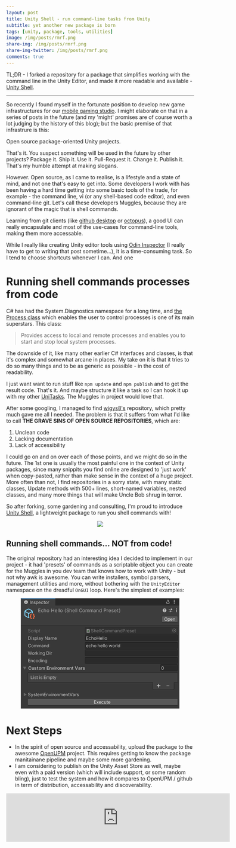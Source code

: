 ```yaml
---
layout: post
title: Unity Shell - run command-line tasks from Unity
subtitle: yet another new package is born
tags: [unity, package, tools, utilities]
image: /img/posts/rmrf.png
share-img: /img/posts/rmrf.png
share-img-twitter: /img/posts/rmrf.png
comments: true
---
```


TL;DR - I forked a repository for a package that simplifies working with the command line in the Unity Editor, and made it more readable and available - [Unity Shell](https://github.com/Abbabon/UnityShell).

---

So recently I found myself in the fortunate position to develop new game infrastructures for our [mobile gaming studio](http://jellybuttongames.com/). I might elaborate on that in a series of posts in the future (and my 'might' promises are of course worth a lot judging by the history of this blog); but the basic premise of that infrastrure is this:

Open source package-oriented Unity projects.

That's it. You suspect something will be used in the future by other projects? Package it. Ship it. Use it. Pull-Request it. Change it. Publish it. That's my humble attempt at making slogans.

However. Open source, as I came to realise, is a lifestyle and a state of mind, and not one that's easy to get into. Some developers I work with has been having a hard time getting into some basic tools of the trade, for example - the command line, vi (or any shell-based code editor), and even command-line git. Let's call these developers Muggles, because they are ignorant of the magic that is shell commands.

Learning from git clients (like [github desktop](https://desktop.github.com/) or [octopus](https://octopus.com/)), a good UI can really encapsulate and most of the use-cases for command-line tools, making them more accessable. 

While I really like creating Unity editor tools using [Odin Inspector](https://bit.ly/36ZvtMn) (I really have to get to writing that post sometime...), it is a time-consuming task. So I tend to choose shortcuts whenever I can. And one 

# Running shell commands processes from code

C# has had the System.Diagnostics namespace for a long time, and [the Process class](https://docs.microsoft.com/en-us/dotnet/api/system.diagnostics.process?view=net-6.0) which enables the user to control processes is one of its main superstars. This class:

> Provides access to local and remote processes and enables you to start and stop local system processes.

The downside of it, like many other earlier C# interfaces and classes, is that it's complex and somewhat arcane in places. My take on it is that it tries to do so many things and to be as generic as possible - in the cost of readability. 

I just want want to run stuff like `npm update` and `npm publish` and to get the result code. That's it. And maybe structure it like a task so I can hook it up with my other [UniTasks](https://github.com/Cysharp/UniTask).  The Muggles in project would love that.

After some googling, I managed to find [wigys8's](https://github.com/wlgys8/UnityShell) repository, which pretty much gave me all I needed. The problem is that it suffers from what I'd like to call **THE GRAVE SINS OF OPEN SOURCE REPOSITORIES**, which are:

1. Unclean code
2. Lacking documentation
3. Lack of accessibility

I could go on and on over each of those points, and we might do so in the future. The 1st one is usually the most painful one in the context of Unity packages, since many snippits you find online are designed to 'just work' when copy-pasted, rather than make sense in the context of a huge project. More often than not, I find repositories in a sorry state, with many static classes, Update methods with 500+ lines, short-named variables, nested classes, and many more things that will make Uncle Bob shrug in terror. 

So after forking, some gardening and consulting, I'm proud to introduce [Unity Shell](https://github.com/Abbabon/UnityShell), a lightweight package to run you shell commands with!

<p align="center"><a href="https://github.com/abbabon/unityshell"><img src="https://gh-card.dev/repos/abbabon/unityshell.svg" /></a></p>

## Running shell commands... NOT from code!
The original repository had an interesting idea I decided to implement in our project - it had 'presets' of commands as a scriptable object you can create for the Muggles in you dev team that knows how to work with Unity - but not why awk is awesome. You can write installers, symbol parsers, management utilities and more, without bothering with the `UnityEditor` namespace on the dreadful `OnGUI` loop. Here's the simplest of examples:

<p align="center"><img src="/img/posts/Pasted_image_20220418155535.png"></p>

# Next Steps
* In the spirit of open source and accessability, upload the package to the awesome [OpenUPM](https://openupm.com/) project. This requires getting to know the package manitainane pipeline and maybe some more gardening. 
* I am considering to publish on the Unity Asset Store as well, maybe even with a paid version (which will include support, or some random bling), just to test the system and how it compares to OpenUPM / github in term of distribution, accessability and discoverability. 

<iframe src="https://assetstore.unity.com/linkmaker/embed/package/89041/widget-wide?aid=1100lfvqc" style="width:600px; height:130px; border:0px;"></iframe>
